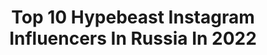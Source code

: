 ---
title: Top 10 Hypebeast Instagram Influencers In Russia In 2022
description: >-
  Find top hypebeast Instagram influencers in Russia in 2022. Most popular hashtags: #hypebeast #moodygrams #highsnobiety #artofvisuals.
platform: Instagram
hits: 22
text_top: Identify the best Instagram influencers on inBeat.
text_bottom: Our platform aggregates 22 Instagram influencers like this in Russia for you to pitch.
profiles:
  - username: "gromov6666"
    fullname: >-
      Lettering Tattoo CLC/VBI Pro
    bio: >-
      Support @vladbladirons @staycoldapparel @odin_tattooshop
    location: "Russia"
    followers: 125761
    engagement: 587
    commentsToLikes: 0.034028
    id: ck5cke7ocwouz0i11o5s8c54f
    verified: false
    hashtags: ""
  - username: "katioma"
    fullname: >-
      Oma
    bio: >-
      🇷🇺 Russia, Moscow 👟Team klekt 👟 @jordan1girls @dunksnkrs
    location: "Russia"
    followers: 35953
    engagement: 497
    commentsToLikes: 0.023276
    id: ck137cvkyawyq0i19j9l5iibw
    verified: false
    hashtags: "#jordan1, #aj1, #jordan1club, #klekt"
  - username: "maggigad"
    fullname: >-
      pretty mother fvcker
    bio: >-
      👟 @sneakerheadrussia team 🏆 most rated Russian customizer 🤺 coolhunter, trendsetter
    location: "Russia"
    followers: 24312
    engagement: 495
    commentsToLikes: 0.014445
    id: ck15sgr58cx1i0i19iolnz8n2
    verified: false
    hashtags: "#kicksonfire, #nike, #sneakercommunityrussia, #kickspaper"
  - username: "kingbantu_"
    fullname: >-
      👑KING BANTU👑
    bio: >-
      📍Kenya, Nairobi
    location: "Russia"
    followers: 40598
    engagement: 806
    commentsToLikes: 0.165994
    id: ckaov92ae3k4z0i78ptbkw2ay
    verified: false
    hashtags: "#gainwithmugweru, #gainwithmchina, #autolike, #igdaily"
  - username: "oksanalav"
    fullname: >-
      Oksana Lavrova 🖤
    bio: >-
      Beauty Addict / Graphic Designer @oneone_art 👩🏻‍🎤 @iamoksanalav Ekaterinburg, Russia
    location: "Russia"
    followers: 5995
    engagement: 521
    commentsToLikes: 0.014710
    id: ck55mvcpd4wiv0i11an55ofcu
    verified: false
    hashtags: "#runwaymakeup, #tushmagazine, #inbeautmag, #streetwear"
  - username: "frozenbite"
    fullname: >-
      Kirill Skom 🐈
    bio: >-
      💵self-employed hustler 📍lost in Moscow 📷frzbite@gmail.com
    location: "Russia"
    followers: 15010
    engagement: 335
    commentsToLikes: 0.091637
    id: ck0vvowx5q3ka0i193xgy5xwz
    verified: false
    hashtags: "#gif, #boomerang, #topdawg, #tde"
  - username: "tair_marassulov"
    fullname: >-
      TM
    bio: >-
      Creative Person🔥 Founder of TM International💈 OMC 🌏 Juror and Trainer🏆 Manager: +7 (701) 989-94-94
    location: "Russia"
    followers: 94529
    engagement: 575
    commentsToLikes: 0.039600
    id: ck5c6kaw25m5j0i118ugjl7qf
    verified: false
    hashtags: "#amiri, #hypebeaststyle, #barberlifestyle, #barbershop"
  - username: "portraitlooks"
    fullname: >-
      Portrait Looks
    bio: >-
      Contact us for photo shoots, promotion or featured posts.
    location: "Russia"
    followers: 102372
    engagement: 92
    commentsToLikes: 0.010866
    id: ckaot6560ujtj0i78xtmo9o93
    verified: false
    hashtags: "#featuremeofh, #quietthechaos, #agameoftones, #thelightsofbeauty"
  - username: "kiselevision"
    fullname: >-
      Dmitriy Kiselev
    bio: >-
      Contact: kiselevision@gmail.com Moscow | Sony A7III Projects:
    location: "Russia"
    followers: 33316
    engagement: 448
    commentsToLikes: 0.018703
    id: ck5bz2cemqb6o0i11zp7s5ts0
    verified: false
    hashtags: "#instamagazine, #instagood, #illgrammers, #bevisuallyinspired"
  - username: "metapolarism"
    fullname: >-
      METAPOLARISM
    bio: >-
      Building new meanings 👁 Art project by @mikevrpv
    location: "Russia"
    followers: 4986
    engagement: 694
    commentsToLikes: 0.009706
    id: ck5bteynvfucw0i11n7s4t67n
    verified: false
    hashtags: "#mgcollective, #graphicgang, #fa, #supersequential"
---